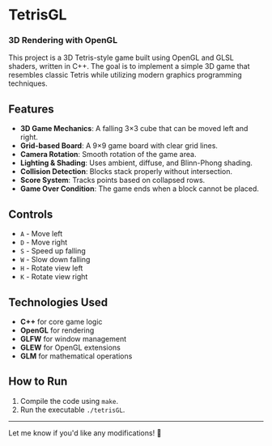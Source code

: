 
# TetrisGL  

### 3D Rendering with OpenGL  

This project is a 3D Tetris-style game built using OpenGL and GLSL shaders, written in C++. The goal is to implement a simple 3D game that resembles classic Tetris while utilizing modern graphics programming techniques.

## Features  
- **3D Game Mechanics**: A falling 3×3 cube that can be moved left and right.  
- **Grid-based Board**: A 9×9 game board with clear grid lines.  
- **Camera Rotation**: Smooth rotation of the game area.  
- **Lighting & Shading**: Uses ambient, diffuse, and Blinn-Phong shading.  
- **Collision Detection**: Blocks stack properly without intersection.  
- **Score System**: Tracks points based on collapsed rows.  
- **Game Over Condition**: The game ends when a block cannot be placed.  

## Controls  
- `A` - Move left  
- `D` - Move right  
- `S` - Speed up falling  
- `W` - Slow down falling  
- `H` - Rotate view left  
- `K` - Rotate view right  

## Technologies Used  
- **C++** for core game logic  
- **OpenGL** for rendering  
- **GLFW** for window management  
- **GLEW** for OpenGL extensions  
- **GLM** for mathematical operations  

## How to Run  
1. Compile the code using `make`.  
2. Run the executable `./tetrisGL`.  

---

Let me know if you'd like any modifications! 🚀
